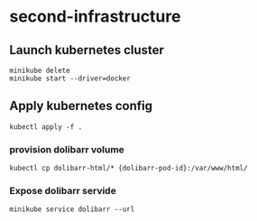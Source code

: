 # second-infrastructure

## Launch kubernetes cluster
```
minikube delete
minikube start --driver=docker
```

## Apply kubernetes config
```
kubectl apply -f .
```

### provision dolibarr volume
```
kubectl cp dolibarr-html/* {dolibarr-pod-id}:/var/www/html/
```

### Expose dolibarr servide
```
minikube service dolibarr --url
```
